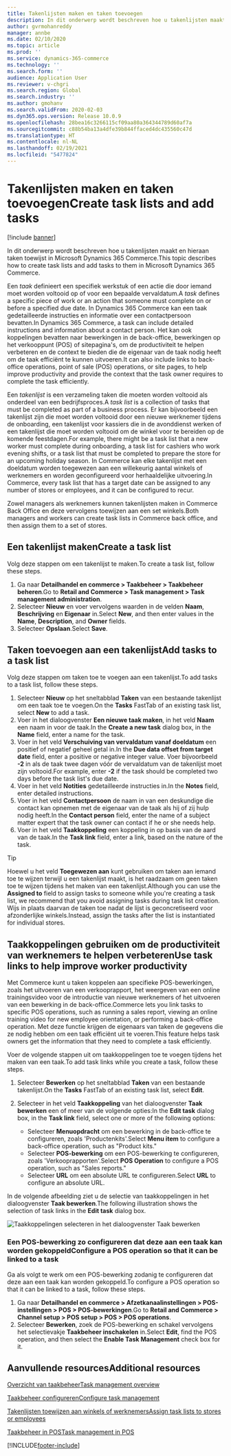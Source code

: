 ```yaml
---
title: Takenlijsten maken en taken toevoegen
description: In dit onderwerp wordt beschreven hoe u takenlijsten maakt en hieraan taken toewijst in Microsoft Dynamics 365 Commerce.
author: gvrmohanreddy
manager: annbe
ms.date: 02/10/2020
ms.topic: article
ms.prod: ''
ms.service: dynamics-365-commerce
ms.technology: ''
ms.search.form: ''
audience: Application User
ms.reviewer: v-chgri
ms.search.region: Global
ms.search.industry: ''
ms.author: gmohanv
ms.search.validFrom: 2020-02-03
ms.dyn365.ops.version: Release 10.0.9
ms.openlocfilehash: 28bea16c3266115cf09aa80a364344789d60af7a
ms.sourcegitcommit: c88b54ba13a4dfe39b844ffaced4dc435560c47d
ms.translationtype: HT
ms.contentlocale: nl-NL
ms.lasthandoff: 02/19/2021
ms.locfileid: "5477824"
---
```

# <a name="create-task-lists-and-add-tasks"></a><span data-ttu-id="e48f0-103">Takenlijsten maken en taken toevoegen</span><span class="sxs-lookup"><span data-stu-id="e48f0-103">Create task lists and add tasks</span></span>

[!include [banner](includes/banner.md)]

<span data-ttu-id="e48f0-104">In dit onderwerp wordt beschreven hoe u takenlijsten maakt en hieraan taken toewijst in Microsoft Dynamics 365 Commerce.</span><span class="sxs-lookup"><span data-stu-id="e48f0-104">This topic describes how to create task lists and add tasks to them in Microsoft Dynamics 365 Commerce.</span></span>

<span data-ttu-id="e48f0-105">Een *taak* definieert een specifiek werkstuk of een actie die door iemand moet worden voltooid op of voor een bepaalde vervaldatum.</span><span class="sxs-lookup"><span data-stu-id="e48f0-105">A *task* defines a specific piece of work or an action that someone must complete on or before a specified due date.</span></span> <span data-ttu-id="e48f0-106">In Dynamics 365 Commerce kan een taak gedetailleerde instructies en informatie over een contactpersoon bevatten.</span><span class="sxs-lookup"><span data-stu-id="e48f0-106">In Dynamics 365 Commerce, a task can include detailed instructions and information about a contact person.</span></span> <span data-ttu-id="e48f0-107">Het kan ook koppelingen bevatten naar bewerkingen in de back-office, bewerkingen op het verkooppunt (POS) of sitepagina's, om de productiviteit te helpen verbeteren en de context te bieden die de eigenaar van de taak nodig heeft om de taak efficiënt te kunnen uitvoeren.</span><span class="sxs-lookup"><span data-stu-id="e48f0-107">It can also include links to back-office operations, point of sale (POS) operations, or site pages, to help improve productivity and provide the context that the task owner requires to complete the task efficiently.</span></span>

<span data-ttu-id="e48f0-108">Een *takenlijst* is een verzameling taken die moeten worden voltooid als onderdeel van een bedrijfsproces.</span><span class="sxs-lookup"><span data-stu-id="e48f0-108">A *task list* is a collection of tasks that must be completed as part of a business process.</span></span> <span data-ttu-id="e48f0-109">Er kan bijvoorbeeld een takenlijst zijn die moet worden voltooid door een nieuwe werknemer tijdens de onboarding, een takenlijst voor kassiers die in de avonddienst werken of een takenlijst die moet worden voltooid om de winkel voor te bereiden op de komende feestdagen.</span><span class="sxs-lookup"><span data-stu-id="e48f0-109">For example, there might be a task list that a new worker must complete during onboarding, a task list for cashiers who work evening shifts, or a task list that must be completed to prepare the store for an upcoming holiday season.</span></span> <span data-ttu-id="e48f0-110">In Commerce kan elke takenlijst met een doeldatum worden toegewezen aan een willekeurig aantal winkels of werknemers en worden geconfigureerd voor herhaaldelijke uitvoering.</span><span class="sxs-lookup"><span data-stu-id="e48f0-110">In Commerce, every task list that has a target date can be assigned to any number of stores or employees, and it can be configured to recur.</span></span>

<span data-ttu-id="e48f0-111">Zowel managers als werknemers kunnen takenlijsten maken in Commerce Back Office en deze vervolgens toewijzen aan een set winkels.</span><span class="sxs-lookup"><span data-stu-id="e48f0-111">Both managers and workers can create task lists in Commerce back office, and then assign them to a set of stores.</span></span>

## <a name="create-a-task-list"></a><span data-ttu-id="e48f0-112">Een takenlijst maken</span><span class="sxs-lookup"><span data-stu-id="e48f0-112">Create a task list</span></span>

<span data-ttu-id="e48f0-113">Volg deze stappen om een takenlijst te maken.</span><span class="sxs-lookup"><span data-stu-id="e48f0-113">To create a task list, follow these steps.</span></span>

1. <span data-ttu-id="e48f0-114">Ga naar **Detailhandel en commerce \> Taakbeheer \> Taakbeheer beheren**.</span><span class="sxs-lookup"><span data-stu-id="e48f0-114">Go to **Retail and Commerce \> Task management \> Task management administration**.</span></span>
1. <span data-ttu-id="e48f0-115">Selecteer **Nieuw** en voer vervolgens waarden in de velden **Naam**, **Beschrijving** en **Eigenaar** in.</span><span class="sxs-lookup"><span data-stu-id="e48f0-115">Select **New**, and then enter values in the **Name**, **Description**, and **Owner** fields.</span></span>
1. <span data-ttu-id="e48f0-116">Selecteer **Opslaan**.</span><span class="sxs-lookup"><span data-stu-id="e48f0-116">Select **Save**.</span></span>

## <a name="add-tasks-to-a-task-list"></a><span data-ttu-id="e48f0-117">Taken toevoegen aan een takenlijst</span><span class="sxs-lookup"><span data-stu-id="e48f0-117">Add tasks to a task list</span></span>

<span data-ttu-id="e48f0-118">Volg deze stappen om taken toe te voegen aan een takenlijst.</span><span class="sxs-lookup"><span data-stu-id="e48f0-118">To add tasks to a task list, follow these steps.</span></span>
 
1. <span data-ttu-id="e48f0-119">Selecteer **Nieuw** op het sneltabblad **Taken** van een bestaande takenlijst om een taak toe te voegen.</span><span class="sxs-lookup"><span data-stu-id="e48f0-119">On the **Tasks** FastTab of an existing task list, select **New** to add a task.</span></span>
1. <span data-ttu-id="e48f0-120">Voer in het dialoogvenster **Een nieuwe taak maken**, in het veld **Naam** een naam in voor de taak.</span><span class="sxs-lookup"><span data-stu-id="e48f0-120">In the **Create a new task** dialog box, in the **Name** field, enter a name for the task.</span></span>
1. <span data-ttu-id="e48f0-121">Voer in het veld **Verschuiving van vervaldatum vanaf doeldatum** een positief of negatief geheel getal in.</span><span class="sxs-lookup"><span data-stu-id="e48f0-121">In the **Due data offset from target date** field, enter a positive or negative integer value.</span></span> <span data-ttu-id="e48f0-122">Voer bijvoorbeeld **-2** in als de taak twee dagen vóór de vervaldatum van de takenlijst moet zijn voltooid.</span><span class="sxs-lookup"><span data-stu-id="e48f0-122">For example, enter **-2** if the task should be completed two days before the task list's due date.</span></span>
1. <span data-ttu-id="e48f0-123">Voer in het veld **Notities** gedetailleerde instructies in.</span><span class="sxs-lookup"><span data-stu-id="e48f0-123">In the **Notes** field, enter detailed instructions.</span></span>
1. <span data-ttu-id="e48f0-124">Voer in het veld **Contactpersoon** de naam in van een deskundige die contact kan opnemen met de eigenaar van de taak als hij of zij hulp nodig heeft.</span><span class="sxs-lookup"><span data-stu-id="e48f0-124">In the **Contact person** field, enter the name of a subject matter expert that the task owner can contact if he or she needs help.</span></span>
1. <span data-ttu-id="e48f0-125">Voer in het veld **Taakkoppeling** een koppeling in op basis van de aard van de taak.</span><span class="sxs-lookup"><span data-stu-id="e48f0-125">In the **Task link** field, enter a link, based on the nature of the task.</span></span>

> [!TIP]
> <span data-ttu-id="e48f0-126">Hoewel u het veld **Toegewezen aan** kunt gebruiken om taken aan iemand toe te wijzen terwijl u een takenlijst maakt, is het raadzaam om geen taken toe te wijzen tijdens het maken van een takenlijst.</span><span class="sxs-lookup"><span data-stu-id="e48f0-126">Although you can use the **Assigned to** field to assign tasks to someone while you're creating a task list, we recommend that you avoid assigning tasks during task list creation.</span></span> <span data-ttu-id="e48f0-127">Wijs in plaats daarvan de taken toe nadat de lijst is geconcretiseerd voor afzonderlijke winkels.</span><span class="sxs-lookup"><span data-stu-id="e48f0-127">Instead, assign the tasks after the list is instantiated for individual stores.</span></span>

## <a name="use-task-links-to-help-improve-worker-productivity"></a><span data-ttu-id="e48f0-128">Taakkoppelingen gebruiken om de productiviteit van werknemers te helpen verbeteren</span><span class="sxs-lookup"><span data-stu-id="e48f0-128">Use task links to help improve worker productivity</span></span>

<span data-ttu-id="e48f0-129">Met Commerce kunt u taken koppelen aan specifieke POS-bewerkingen, zoals het uitvoeren van een verkooprapport, het weergeven van een online trainingsvideo voor de introductie van nieuwe werknemers of het uitvoeren van een bewerking in de back-office.</span><span class="sxs-lookup"><span data-stu-id="e48f0-129">Commerce lets you link tasks to specific POS operations, such as running a sales report, viewing an online training video for new employee orientation, or performing a back-office operation.</span></span> <span data-ttu-id="e48f0-130">Met deze functie krijgen de eigenaars van taken de gegevens die ze nodig hebben om een taak efficiënt uit te voeren.</span><span class="sxs-lookup"><span data-stu-id="e48f0-130">This feature helps task owners get the information that they need to complete a task efficiently.</span></span>

<span data-ttu-id="e48f0-131">Voer de volgende stappen uit om taakkoppelingen toe te voegen tijdens het maken van een taak.</span><span class="sxs-lookup"><span data-stu-id="e48f0-131">To add task links while you create a task, follow these steps.</span></span>

1. <span data-ttu-id="e48f0-132">Selecteer **Bewerken** op het sneltabblad **Taken** van een bestaande takenlijst.</span><span class="sxs-lookup"><span data-stu-id="e48f0-132">On the **Tasks** FastTab of an existing task list, select **Edit**.</span></span>
1. <span data-ttu-id="e48f0-133">Selecteer in het veld **Taakkoppeling** van het dialoogvenster **Taak bewerken** een of meer van de volgende opties:</span><span class="sxs-lookup"><span data-stu-id="e48f0-133">In the **Edit task** dialog box, in the **Task link** field, select one or more of the following options:</span></span>

    - <span data-ttu-id="e48f0-134">Selecteer **Menuopdracht** om een bewerking in de back-office te configureren, zoals 'Productenkits'.</span><span class="sxs-lookup"><span data-stu-id="e48f0-134">Select **Menu item** to configure a back-office operation, such as "Product kits."</span></span>
    - <span data-ttu-id="e48f0-135">Selecteer **POS-bewerking** om een POS-bewerking te configureren, zoals 'Verkooprapporten'.</span><span class="sxs-lookup"><span data-stu-id="e48f0-135">Select **POS Operation** to configure a POS operation, such as "Sales reports."</span></span>
    - <span data-ttu-id="e48f0-136">Selecteer **URL** om een absolute URL te configureren.</span><span class="sxs-lookup"><span data-stu-id="e48f0-136">Select **URL** to configure an absolute URL.</span></span>

<span data-ttu-id="e48f0-137">In de volgende afbeelding ziet u de selectie van taakkoppelingen in het dialoogvenster **Taak bewerken**.</span><span class="sxs-lookup"><span data-stu-id="e48f0-137">The following illustration shows the selection of task links in the **Edit task** dialog box.</span></span>

![Taakkoppelingen selecteren in het dialoogvenster Taak bewerken](media/HQ-POS-Tasks-Linking.png)

### <a name="configure-a-pos-operation-so-that-it-can-be-linked-to-a-task"></a><span data-ttu-id="e48f0-139">Een POS-bewerking zo configureren dat deze aan een taak kan worden gekoppeld</span><span class="sxs-lookup"><span data-stu-id="e48f0-139">Configure a POS operation so that it can be linked to a task</span></span>

<span data-ttu-id="e48f0-140">Ga als volgt te werk om een POS-bewerking zodanig te configureren dat deze aan een taak kan worden gekoppeld.</span><span class="sxs-lookup"><span data-stu-id="e48f0-140">To configure a POS operation so that it can be linked to a task, follow these steps.</span></span>

1. <span data-ttu-id="e48f0-141">Ga naar **Detailhandel en commerce \> Afzetkanaalinstellingen \> POS-instellingen \> POS \> POS-bewerkingen**.</span><span class="sxs-lookup"><span data-stu-id="e48f0-141">Go to **Retail and Commerce \> Channel setup \> POS setup \> POS \> POS operations**.</span></span>
1. <span data-ttu-id="e48f0-142">Selecteer **Bewerken**, zoek de POS-bewerking en schakel vervolgens het selectievakje **Taakbeheer inschakelen** in.</span><span class="sxs-lookup"><span data-stu-id="e48f0-142">Select **Edit**, find the POS operation, and then select the **Enable Task Management** check box for it.</span></span>

## <a name="additional-resources"></a><span data-ttu-id="e48f0-143">Aanvullende resources</span><span class="sxs-lookup"><span data-stu-id="e48f0-143">Additional resources</span></span>

[<span data-ttu-id="e48f0-144">Overzicht van taakbeheer</span><span class="sxs-lookup"><span data-stu-id="e48f0-144">Task management overview</span></span>](task-mgmt-overview.md)

[<span data-ttu-id="e48f0-145">Taakbeheer configureren</span><span class="sxs-lookup"><span data-stu-id="e48f0-145">Configure task management</span></span>](task-mgmt-configure.md)

[<span data-ttu-id="e48f0-146">Takenlijsten toewijzen aan winkels of werknemers</span><span class="sxs-lookup"><span data-stu-id="e48f0-146">Assign task lists to stores or employees</span></span>](task-mgmt-assign-lists.md)

[<span data-ttu-id="e48f0-147">Taakbeheer in POS</span><span class="sxs-lookup"><span data-stu-id="e48f0-147">Task management in POS</span></span>](task-mgmt-POS.md)


[!INCLUDE[footer-include](../includes/footer-banner.md)]
